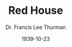 ---
layout: edition
title: Red House
initial: "R"
rest: "ed House"
file: vol-01-redhouse.xml
volume: one
order: 01
author: Dr. Francis Lee Thurman
date: 1939-10-23
featured: true
image: /assets/img/redhouse.png
description: Old houses in the Valley of Virginia are not so old as those in Tidewater, but there are some of them of very great importance as keystones in history. Red House is one of these.
---